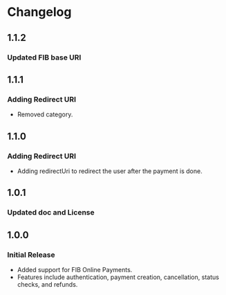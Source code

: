 # Changelog

## 1.1.2
### Updated FIB base URI

## 1.1.1
### Adding Redirect URI
- Removed category.

## 1.1.0
### Adding Redirect URI
- Adding redirectUri to redirect the user after the payment is done.

## 1.0.1
### Updated doc and License

## 1.0.0
### Initial Release
- Added support for FIB Online Payments.
- Features include authentication, payment creation, cancellation, status checks, and refunds.